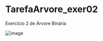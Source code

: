 # TarefaArvore_exer02
Exercício 2 de Árvore Binária 



![image](https://github.com/Felliny/TarefaArvore_exer02/assets/99506287/70243169-c83b-487f-92cd-90bd734be7ae)
